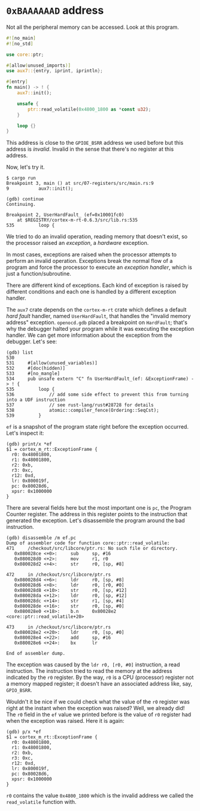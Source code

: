 # `0xBAAAAAAD` address

Not all the peripheral memory can be accessed. Look at this program.

``` rust
#![no_main]
#![no_std]

use core::ptr;

#[allow(unused_imports)]
use aux7::{entry, iprint, iprintln};

#[entry]
fn main() -> ! {
    aux7::init();

    unsafe {
        ptr::read_volatile(0x4800_1800 as *const u32);
    }

    loop {}
}
```

This address is close to the `GPIOE_BSRR` address we used before but this address is *invalid*.
Invalid in the sense that there's no register at this address.

Now, let's try it.

``` console
$ cargo run
Breakpoint 3, main () at src/07-registers/src/main.rs:9
9           aux7::init();

(gdb) continue
Continuing.

Breakpoint 2, UserHardFault_ (ef=0x10001fc0)
    at $REGISTRY/cortex-m-rt-0.6.3/src/lib.rs:535
535         loop {
```

We tried to do an invalid operation, reading memory that doesn't exist, so the processor raised an
*exception*, a *hardware* exception.

In most cases, exceptions are raised when the processor attempts to perform an invalid operation.
Exceptions break the normal flow of a program and force the processor to execute an *exception
handler*, which is just a function/subroutine.

There are different kind of exceptions. Each kind of exception is raised by different conditions and
each one is handled by a different exception handler.

The `aux7` crate depends on the `cortex-m-rt` crate which defines a default
*hard fault* handler, named `UserHardFault`, that handles the "invalid memory
address" exception. `openocd.gdb` placed a breakpoint on `HardFault`; that's why
the debugger halted your program while it was executing the exception handler.
We can get more information about the exception from the debugger. Let's see:

```
(gdb) list
530
531     #[allow(unused_variables)]
532     #[doc(hidden)]
533     #[no_mangle]
534     pub unsafe extern "C" fn UserHardFault_(ef: &ExceptionFrame) -> ! {
535         loop {
536             // add some side effect to prevent this from turning into a UDF instruction
537             // see rust-lang/rust#28728 for details
538             atomic::compiler_fence(Ordering::SeqCst);
539         }
```

`ef` is a snapshot of the program state right before the exception occurred. Let's inspect it:

```
(gdb) print/x *ef
$1 = cortex_m_rt::ExceptionFrame {
  r0: 0x48001800,
  r1: 0x48001800,
  r2: 0xb,
  r3: 0xc,
  r12: 0xd,
  lr: 0x800019f,
  pc: 0x80028d6,
  xpsr: 0x1000000
}
```

There are several fields here but the most important one is `pc`, the Program Counter register.
The address in this register points to the instruction that generated the exception. Let's
disassemble the program around the bad instruction.

```
(gdb) disassemble /m ef.pc
Dump of assembler code for function core::ptr::read_volatile:
471     /checkout/src/libcore/ptr.rs: No such file or directory.
   0x080028ce <+0>:     sub     sp, #16
   0x080028d0 <+2>:     mov     r1, r0
   0x080028d2 <+4>:     str     r0, [sp, #8]

472     in /checkout/src/libcore/ptr.rs
   0x080028d4 <+6>:     ldr     r0, [sp, #8]
   0x080028d6 <+8>:     ldr     r0, [r0, #0]
   0x080028d8 <+10>:    str     r0, [sp, #12]
   0x080028da <+12>:    ldr     r0, [sp, #12]
   0x080028dc <+14>:    str     r1, [sp, #4]
   0x080028de <+16>:    str     r0, [sp, #0]
   0x080028e0 <+18>:    b.n     0x80028e2 <core::ptr::read_volatile+20>

473     in /checkout/src/libcore/ptr.rs
   0x080028e2 <+20>:    ldr     r0, [sp, #0]
   0x080028e4 <+22>:    add     sp, #16
   0x080028e6 <+24>:    bx      lr

End of assembler dump.
```

The exception was caused by the `ldr r0, [r0, #0]` instruction, a read instruction. The instruction
tried to read the memory at the address indicated by the `r0` register. By the way, `r0` is a CPU
(processor) register not a memory mapped register; it doesn't have an associated address like, say,
`GPIO_BSRR`.

Wouldn't it be nice if we could check what the value of the `r0` register was right at the instant
when the exception was raised? Well, we already did! The `r0` field in the `ef` value we printed
before is the value of `r0` register had when the exception was raised. Here it is again:

```
(gdb) p/x *ef
$1 = cortex_m_rt::ExceptionFrame {
  r0: 0x48001800,
  r1: 0x48001800,
  r2: 0xb,
  r3: 0xc,
  r12: 0xd,
  lr: 0x800019f,
  pc: 0x80028d6,
  xpsr: 0x1000000
}
```

`r0` contains the value `0x4800_1800` which is the invalid address we called the `read_volatile`
function with.
